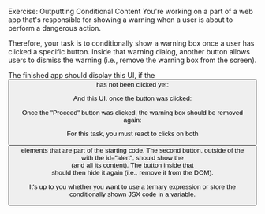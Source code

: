 Exercise: Outputting Conditional Content
You're working on a part of a web app that's responsible for showing a warning when a user is about to perform a dangerous action.

Therefore, your task is to conditionally show a warning box once a user has clicked a specific button. Inside that warning dialog, another button allows users to dismiss the warning (i.e., remove the warning box from the screen).

The finished app should display this UI, if the <button> has not been clicked yet:


And this UI, once the button was clicked:


Once the "Proceed" button was clicked, the warning box should be removed again:


For this task, you must react to clicks on both <button> elements that are part of the starting code. The second button, outside of the <div> with the id="alert", should show the <div id="alert"> (and all its content). The button inside that <div> should then hide it again (i.e., remove it from the DOM).

It's up to you whether you want to use a ternary expression or store the conditionally shown JSX code in a variable.